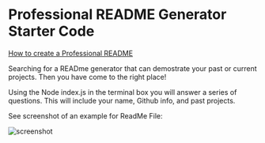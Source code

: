 # Professional README Generator Starter Code

[How to create a Professional README](https://coding-boot-camp.github.io/full-stack/github/professional-readme-guide)

Searching for a READme generator that can demostrate your past or current projects. Then you have come to the right place!

Using the Node index.js in the terminal box you will answer a series of questions. This will include your name, Github info, and past projects. 

See screenshot of an example for ReadMe File: 

![screenshot](./)
